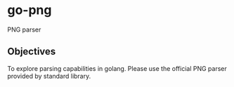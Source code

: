# go-png
PNG parser

## Objectives

To explore parsing capabilities in golang. Please use the official PNG parser provided by standard library.
